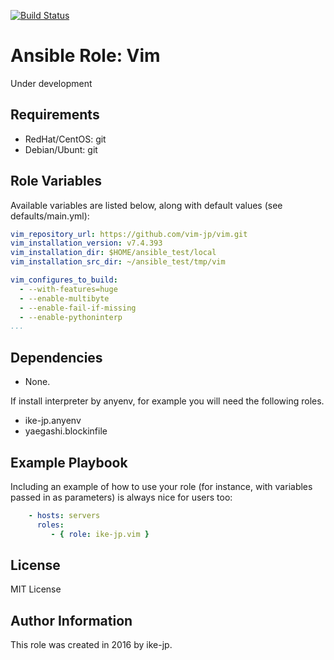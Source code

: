 [![Build Status](https://travis-ci.org/ike-jp/ansible-role-vim.svg?branch=master)](https://travis-ci.org/ike-jp/ansible-role-vim)

Ansible Role: Vim
=========

Under development

Requirements
------------

+ RedHat/CentOS: git
+ Debian/Ubunt: git


Role Variables
--------------

Available variables are listed below, along with default values (see defaults/main.yml):

```yaml
vim_repository_url: https://github.com/vim-jp/vim.git
vim_installation_version: v7.4.393
vim_installation_dir: $HOME/ansible_test/local
vim_installation_src_dir: ~/ansible_test/tmp/vim

vim_configures_to_build:
  - --with-features=huge
  - --enable-multibyte
  - --enable-fail-if-missing
  - --enable-pythoninterp
...

```


Dependencies
------------

+ None.

If install interpreter by anyenv,
for example you will need the following roles.

+ ike-jp.anyenv
+ yaegashi.blockinfile


Example Playbook
----------------

Including an example of how to use your role (for instance, with variables passed in as parameters) is always nice for users too:

```yaml
    - hosts: servers
      roles:
         - { role: ike-jp.vim }
```


License
-------

MIT License


Author Information
------------------

This role was created in 2016 by ike-jp.


